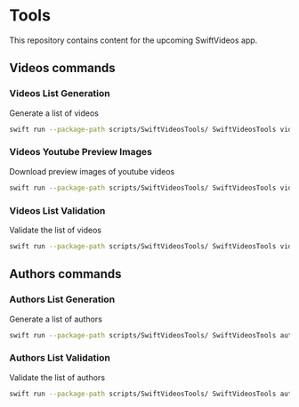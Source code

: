 # Tools

This repository contains content for the upcoming SwiftVideos app.

## Videos commands

### Videos List Generation

Generate a list of videos

```bash
swift run --package-path scripts/SwiftVideosTools/ SwiftVideosTools videos generate content/
```

### Videos Youtube Preview Images

Download preview images of youtube videos

```bash
swift run --package-path scripts/SwiftVideosTools/ SwiftVideosTools videos youtube_preview content/conferences/tryswift-nyc/2018
```

### Videos List Validation

Validate the list of videos

```bash
swift run --package-path scripts/SwiftVideosTools/ SwiftVideosTools videos validate content/
```

## Authors commands

### Authors List Generation

Generate a list of authors

```bash
swift run --package-path scripts/SwiftVideosTools/ SwiftVideosTools authors generate content/
```

### Authors List Validation

Validate the list of authors

```bash
swift run --package-path scripts/SwiftVideosTools/ SwiftVideosTools authors validate content/
```
